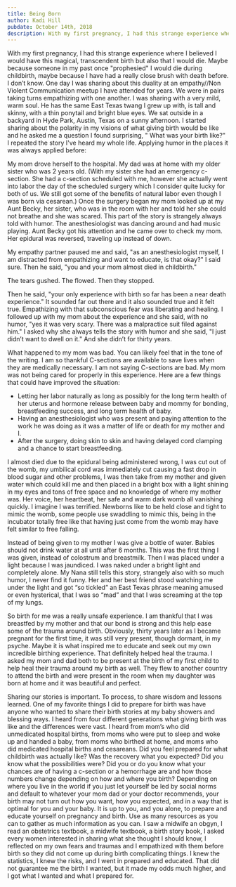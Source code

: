 ```yaml
---
title: Being Born
author: Kadi Hill
pubdate: October 14th, 2018
description: With my first pregnancy, I had this strange experience where I believed I would have this magical, transcendent birth but also that I would die.
---
```


With my first pregnancy, I had this strange experience where I believed I would have this magical, transcendent birth but also that I would die. Maybe because someone in my past once "prophesied" I would die during childbirth, maybe because I have had a really close brush with death before. I don’t know. One day I was sharing about this duality at an empathy//Non Violent Communication meetup I have attended for years. We were in pairs taking turns empathizing with one another. I was sharing with a very mild, warm soul. He has the same East Texas twang I grew up with, is tall and skinny, with a thin ponytail and bright blue eyes. We sat outside in a backyard in Hyde Park, Austin, Texas on a sunny afternoon. I started sharing about the polarity in my visions of what giving birth would be like and he asked me a question I found surprising, " What was your birth like?" I repeated the story I've heard my whole life. Applying humor in the places it was always applied before:


My mom drove herself to the hospital. My dad was at home with my older sister who was 2 years old. (With my sister she had an emergency c-section. She had a c-section scheduled with me, however she actually went into labor the day of the scheduled surgery which I consider quite lucky for both of us. We still got some of the benefits of natural labor even though I was born via cesarean.) Once the surgery began my mom looked up at my Aunt Becky, her sister, who was in the room with her and told her she could not breathe and she was scared. This part of the story is strangely always told with humor. The anesthesiologist was dancing around and had music playing. Aunt Becky got his attention and he came over to check my mom. Her epidural was reversed, traveling up instead of down.


My empathy partner paused me and said, "as an anesthesiologist myself, I am distracted from empathizing and want to educate, is that okay?" I said sure. Then he said, "you and your mom almost died in childbirth."


The tears gushed. The flowed. Then they stopped.


Then he said, "your only experience with birth so far has been a near death experience." It sounded far out there and it also sounded true and it felt true. Empathizing with that subconscious fear was liberating and healing. I followed up with my mom about the experience and she said, with no humor, "yes it was very scary. There was a malpractice suit filed against him." I asked why she always tells the story with humor and she said, "I just didn’t want to dwell on it." And she didn’t for thirty years.


What happened to my mom was bad. You can likely feel that in the tone of the writing. I am so thankful C-sections are available to save lives when they are medically necessary. I am not saying C-sections are bad. My mom was not being cared for properly in this experience. Here are a few things that could have improved the situation:


* Letting her labor naturally as long as possibly for the long term health of her uterus and hormone release between baby and mommy for bonding, breastfeeding success, and long term health of baby.
* Having an anesthesiologist who was present and paying attention to the work he was doing as it was a matter of life or death for my mother and I.
* After the surgery, doing skin to skin and having delayed cord clamping and a chance to start breastfeeding.


I almost died due to the epidural being administered wrong, I was cut out of the womb, my umbilical cord was immediately cut causing a fast drop in blood sugar and other problems, I was then take from my mother and given water which could kill me and then placed in a bright box with a light shining in my eyes and tons of free space and no knowledge of where my mother was. Her voice, her heartbeat, her safe and warm dark womb all vanishing quickly. I imagine I was terrified. Newborns like to be held close and tight to mimic the womb, some people use swaddling to mimic this, being in the incubator totally free like that having just come from the womb may have felt similar to free falling.


Instead of being given to my mother I was give a bottle of water. Babies should not drink water at all until after 6 months. This was the first thing I was given, instead of colostrum and breastmilk. Then I was placed under a light because I was jaundiced. I was naked under a bright light and completely alone. My Nana still tells this story, strangely also with so much humor, I never find it funny. Her and her best friend stood watching me under the light and got “so tickled” an East Texas phrase meaning amused or even hysterical, that I was so “mad” and that I was screaming at the top of my lungs.


So birth for me was a really unsafe experience. I am thankful that I was breastfed by my mother and that our bond is strong and this help ease some of the trauma around birth. Obviously, thirty years later as I became pregnant for the first time, it was still very present, though dormant, in my psyche. Maybe it is what inspired me to educate and seek out my own incredible birthing experience. That definitely helped heal the trauma. I asked my mom and dad both to be present at the birth of my first child to help heal their trauma around my birth as well. They flew to another country to attend the birth and were present in the room when my daughter was born at home and it was beautiful and perfect.


Sharing our stories is important. To process, to share wisdom and lessons learned. One of my favorite things I did to prepare for birth was have anyone who wanted to share their birth stories at my baby showers and blessing ways. I heard from four different generations what giving birth was like and the differences were vast. I heard from mom’s who did unmedicated hospital births, from moms who were put to sleep and woke up and handed a baby, from moms who birthed at home, and moms who did medicated hospital births and cesareans.  Did you feel prepared for what childbirth was actually like? Was the recovery what you expected? Did you know what the possibilities were? Did you or do you know what your chances are of having a c-section or a hemorrhage are and how those numbers change depending on how and where you birth? Depending on where you live in the world if you just let yourself be led by social norms and default to whatever your mom dad or your doctor recommends, your birth may not turn out how you want, how you expected, and in a way that is optimal for you and your baby. It is up to you, and you alone, to prepare and educate yourself on pregnancy and birth. Use as many resources as you can to gather as much information as you can. I saw a midwife an obgyn, I read an obstetrics textbook, a midwife textbook, a birth story book, I asked every women interested in sharing what she thought I should know, I reflected on my own fears and traumas and I empathized with them before birth so they did not come up during birth complicating things. I knew the statistics, I knew the risks, and I went in prepared and educated. That did not guarantee me the birth I wanted, but it made my odds much higher, and I got what I wanted and what I prepared for.

